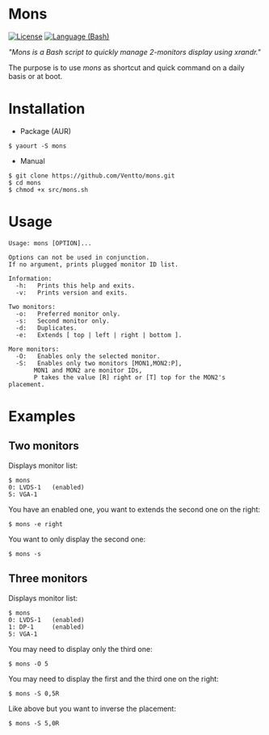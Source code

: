 Mons
===================
[![License](https://img.shields.io/badge/license-MIT-blue.svg?style=flat)](https://github.com/Ventto/mons/blob/master/LICENSE)
[![Language (Bash)](https://img.shields.io/badge/powered_by-Bash-brightgreen.svg)](https://www.gnu.org/software/bash)

*"Mons is a Bash script to quickly manage 2-monitors display using xrandr."*

The purpose is to use *mons* as shortcut and quick command on a daily basis or at boot.

# Installation

* Package (AUR)

```
$ yaourt -S mons
```

* Manual

```
$ git clone https://github.com/Ventto/mons.git
$ cd mons
$ chmod +x src/mons.sh
```

# Usage

```
Usage: mons [OPTION]...

Options can not be used in conjunction.
If no argument, prints plugged monitor ID list.

Information:
  -h:   Prints this help and exits.
  -v:   Prints version and exits.

Two monitors:
  -o:   Preferred monitor only.
  -s:   Second monitor only.
  -d:   Duplicates.
  -e:   Extends [ top | left | right | bottom ].

More monitors:
  -O:   Enables only the selected monitor.
  -S:   Enables only two monitors [MON1,MON2:P],
       MON1 and MON2 are monitor IDs,
       P takes the value [R] right or [T] top for the MON2's placement.
```

# Examples

## Two monitors

Displays monitor list:

```
$ mons
0: LVDS-1   (enabled)
5: VGA-1
```

You have an enabled one, you want to extends the second one on the right:

```
$ mons -e right
```

You want to only display the second one:

```
$ mons -s
```

## Three monitors


Displays monitor list:

```
$ mons
0: LVDS-1   (enabled)
1: DP-1     (enabled)
5: VGA-1
```

You may need to display only the third one:

```
$ mons -O 5
```

You may need to display the first and the third one on the right:

```
$ mons -S 0,5R
```

Like above but you want to inverse the placement:

```
$ mons -S 5,0R
```





